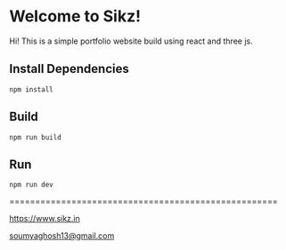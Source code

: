 # Welcome to Sikz!

Hi! This is a simple portfolio website build using react and three js.

## Install Dependencies

`npm install`

## Build

`npm run build`

## Run

`npm run dev`

====================================================

<https://www.sikz.in>

<soumyaghosh13@gmail.com>
```



